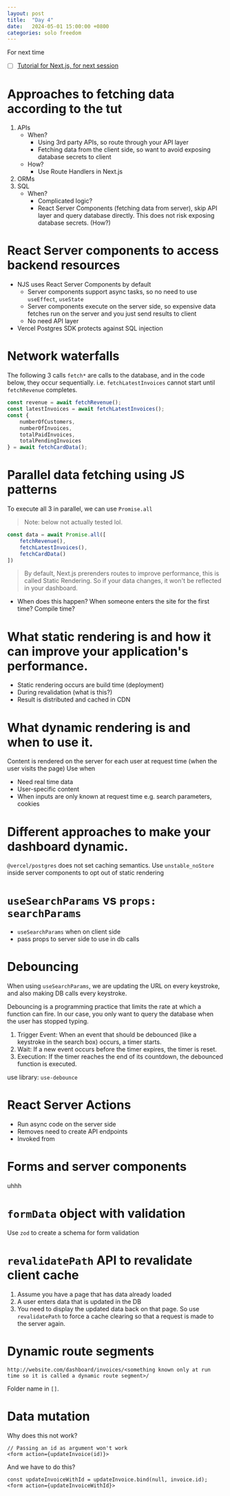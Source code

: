 ```yaml
---
layout: post
title:  "Day 4"
date:   2024-05-01 15:00:00 +0800
categories: solo freedom
---
```


For next time
- [ ] [Tutorial for Next.js, for next session](https://nextjs.org/learn/dashboard-app/error-handling)


# Approaches to fetching data according to the tut
1. APIs
    - When?
        - Using 3rd party APIs, so route through your API layer
        - Fetching data from the client side, so want to avoid exposing database secrets to client
    - How?
        - Use Route Handlers in Next.js
1. ORMs
1. SQL
    - When?
        - Complicated logic? 
        - React Server Components (fetching data from server), skip API layer and query database directly. This does not risk exposing database secrets. (How?)


# React Server components to access backend resources
- NJS uses React Server Components by default 
    - Server components support async tasks, so no need to use `useEffect`, `useState`
    - Server components execute on the server side, so expensive data fetches run on the server and you just send results to client 
    - No need API layer 
- Vercel Postgres SDK protects against SQL injection


# Network waterfalls
The following 3 calls `fetch*` are calls to the database, and in the code below, they occur sequentially. i.e. `fetchLatestInvoices` cannot start until `fetchRevenue` completes.
```js
const revenue = await fetchRevenue();
const latestInvoices = await fetchLatestInvoices();
const { 
    numberOfCustomers, 
    numberOfInvoices, 
    totalPaidInvoices, 
    totalPendingInvoices 
} = await fetchCardData();
```


# Parallel data fetching using JS patterns

To execute all 3 in parallel, we can use `Promise.all`

> Note: below not actually tested lol.

```js
const data = await Promise.all([
    fetchRevenue(),
    fetchLatestInvoices(),
    fetchCardData()
])
```

> By default, Next.js prerenders routes to improve performance, this is called Static Rendering. So if your data changes, it won't be reflected in your dashboard.
- When does this happen? When someone enters the site for the first time? Compile time?

# What static rendering is and how it can improve your application's performance.
- Static rendering occurs are build time (deployment)
- During revalidation (what is this?)
- Result is distributed and cached in CDN


# What dynamic rendering is and when to use it.
Content is rendered on the server for each user at request time (when the user visits the page)
Use when
- Need real time data
- User-specific content
- When inputs are only known at request time e.g. search parameters, cookies

# Different approaches to make your dashboard dynamic.
`@vercel/postgres` does not set caching semantics.
Use `unstable_noStore` inside server components to opt out of static rendering 


# `useSearchParams` vs `props: searchParams` 
- `useSearchParams` when on client side 
- pass props to server side to use in db calls


# Debouncing
When using `useSearchParams`, we are updating the URL on every keystroke, and also making DB calls every keystroke. 

Debouncing is a programming practice that limits the rate at which a function can fire. In our case, you only want to query the database when the user has stopped typing.

1. Trigger Event: When an event that should be debounced (like a keystroke in the search box) occurs, a timer starts.
1. Wait: If a new event occurs before the timer expires, the timer is reset.
1. Execution: If the timer reaches the end of its countdown, the debounced function is executed.

use library: `use-debounce`

# React Server Actions
- Run async code on the server side 
- Removes need to create API endpoints 
- Invoked from

# Forms and server components
uhhh 

# `formData` object with validation
Use `zod` to create a schema for form validation 

# `revalidatePath` API to revalidate client cache
1. Assume you have a page that has data already loaded
1. A user enters data that is updated in the DB
1. You need to display the updated data back on that page. So use `revalidatePath` to force a cache clearing so that a request is made to the server again.

# Dynamic route segments
```
http://website.com/dashboard/invoices/<something known only at run time so it is called a dynamic route segment>/
```
Folder name in `[]`. 

# Data mutation
Why does this not work?
```tsx
// Passing an id as argument won't work
<form action={updateInvoice(id)}>
```
And we have to do this?
```tsx
const updateInvoiceWithId = updateInvoice.bind(null, invoice.id);
<form action={updateInvoiceWithId}>
```